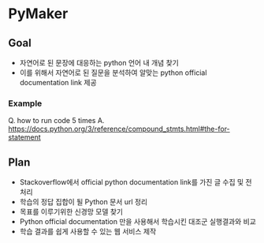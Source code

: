 # PyMaker

## Goal
 - 자연어로 된 문장에 대응하는 python 언어 내 개념 찾기
 - 이를 위해서 자연어로 된 질문을 분석하여 알맞는 python official documentation link 제공

### Example
Q. how to run code 5 times
A. https://docs.python.org/3/reference/compound_stmts.html#the-for-statement

## Plan
 - Stackoverflow에서 official python documentation link를 가진 글 수집 및 전처리
 - 학습의 정답 집합이 될 Python 문서 url 정리
 - 목표를 이루기위한 신경망 모델 찾기
 - Python official documentation 만을 사용해서 학습시킨 대조군 실행결과와 비교
 - 학습 결과를 쉽게 사용할 수 있는 웹 서비스 제작
